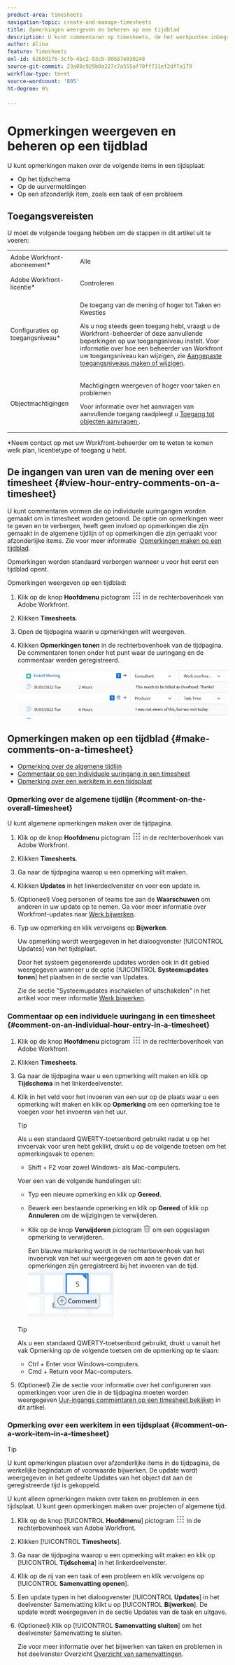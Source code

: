 ```yaml
---
product-area: timesheets
navigation-topic: create-and-manage-timesheets
title: Opmerkingen weergeven en beheren op een tijdblad
description: U kunt commentaren op timesheets, de het werkpunten inbegrepen in timesheets, evenals op elk uuringang maken dat u registreert.
author: Alina
feature: Timesheets
exl-id: 6260d176-3cfb-4bc2-93cb-00687e030248
source-git-commit: 23a08c929b0a227c7a555af70ff731ef2df7a179
workflow-type: tm+mt
source-wordcount: '805'
ht-degree: 0%

---
```


# Opmerkingen weergeven en beheren op een tijdblad

U kunt opmerkingen maken over de volgende items in een tijdsplaat:

* Op het tijdschema
* Op de uurvermeldingen
* Op een afzonderlijk item, zoals een taak of een probleem

## Toegangsvereisten

U moet de volgende toegang hebben om de stappen in dit artikel uit te voeren:

<table style="table-layout:auto"> 
 <col> 
 <col> 
 <tbody> 
  <tr> 
   <td role="rowheader">Adobe Workfront-abonnement*</td> 
   <td> <p>Alle</p> </td> 
  </tr> 
  <tr> 
   <td role="rowheader">Adobe Workfront-licentie*</td> 
   <td> <p>Controleren </p> </td> 
  </tr> 
  <tr> 
   <td role="rowheader">Configuraties op toegangsniveau*</td> 
   <td> <p>De toegang van de mening of hoger tot Taken en Kwesties</p> <p>Als u nog steeds geen toegang hebt, vraagt u de Workfront-beheerder of deze aanvullende beperkingen op uw toegangsniveau instelt. Voor informatie over hoe een beheerder van Workfront uw toegangsniveau kan wijzigen, zie <a href="../../administration-and-setup/add-users/configure-and-grant-access/create-modify-access-levels.md" class="MCXref xref">Aangepaste toegangsniveaus maken of wijzigen</a>.</p> </td> 
  </tr> 
  <tr> 
   <td role="rowheader">Objectmachtigingen</td> 
   <td> <p>Machtigingen weergeven of hoger voor taken en problemen</p> <p>Voor informatie over het aanvragen van aanvullende toegang raadpleegt u <a href="../../workfront-basics/grant-and-request-access-to-objects/request-access.md" class="MCXref xref">Toegang tot objecten aanvragen </a>.</p> </td> 
  </tr> 
 </tbody> 
</table>

&#42;Neem contact op met uw Workfront-beheerder om te weten te komen welk plan, licentietype of toegang u hebt.

## De ingangen van uren van de mening over een timesheet {#view-hour-entry-comments-on-a-timesheet}

U kunt commentaren vormen die op individuele uuringangen worden gemaakt om in timesheet worden getoond. De optie om opmerkingen weer te geven en te verbergen, heeft geen invloed op opmerkingen die zijn gemaakt in de algemene tijdlijn of op opmerkingen die zijn gemaakt voor afzonderlijke items. Zie voor meer informatie  [Opmerkingen maken op een tijdblad](#make-comments-on-a-timesheet).

Opmerkingen worden standaard verborgen wanneer u voor het eerst een tijdblad opent.

Opmerkingen weergeven op een tijdblad:

1. Klik op de knop **Hoofdmenu** pictogram ![](assets/main-menu-icon.png) in de rechterbovenhoek van Adobe Workfront.

1. Klikken **Timesheets**.
1. Open de tijdpagina waarin u opmerkingen wilt weergeven.
1. Klikken **Opmerkingen tonen** in de rechterbovenhoek van de tijdpagina.
De commentaren tonen onder het punt waar de uuringang en de commentaar werden geregistreerd.

   ![](assets/comments-expanded-under-tasks-redesigned-timesheet.png)


## Opmerkingen maken op een tijdblad {#make-comments-on-a-timesheet}

* [Opmerking over de algemene tijdlijn](#comment-on-the-overall-timesheet)
* [Commentaar op een individuele uuringang in een timesheet](#comment-on-an-individual-hour-entry-in-a-timesheet)
* [Opmerking over een werkitem in een tijdsplaat](#comment-on-a-work-item-in-a-timesheet)

### Opmerking over de algemene tijdlijn {#comment-on-the-overall-timesheet}

U kunt algemene opmerkingen maken over de tijdpagina.

1. Klik op de knop **Hoofdmenu** pictogram ![](assets/main-menu-icon.png) in de rechterbovenhoek van Adobe Workfront.

1. Klikken **Timesheets**.
1. Ga naar de tijdpagina waarop u een opmerking wilt maken.
1. Klikken **Updates** in het linkerdeelvenster en voer een update in.
1. (Optioneel) Voeg personen of teams toe aan de **Waarschuwen** om anderen in uw update op te nemen. Ga voor meer informatie over Workfront-updates naar [Werk bijwerken](../../workfront-basics/updating-work-items-and-viewing-updates/update-work.md).
1. Typ uw opmerking en klik vervolgens op **Bijwerken**.

   Uw opmerking wordt weergegeven in het dialoogvenster [!UICONTROL Updates] van het tijdsplaat.

   Door het systeem gegenereerde updates worden ook in dit gebied weergegeven wanneer u de optie [!UICONTROL **Systeemupdates tonen**] het plaatsen in de sectie van Updates.

   Zie de sectie &quot;Systeemupdates inschakelen of uitschakelen&quot; in het artikel voor meer informatie [Werk bijwerken](/help/quicksilver/workfront-basics/updating-work-items-and-viewing-updates/update-work.md).

### Commentaar op een individuele uuringang in een timesheet {#comment-on-an-individual-hour-entry-in-a-timesheet}

1. Klik op de knop **Hoofdmenu** pictogram ![](assets/main-menu-icon.png) in de rechterbovenhoek van Adobe Workfront.

1. Klikken **Timesheets**.
1. Ga naar de tijdpagina waar u een opmerking wilt maken en klik op **Tijdschema** in het linkerdeelvenster.
1. Klik in het veld voor het invoeren van een uur op de plaats waar u een opmerking wilt maken en klik op **Opmerking** om een opmerking toe te voegen voor het invoeren van het uur.

   >[!TIP]
   >
   >   Als u een standaard QWERTY-toetsenbord gebruikt nadat u op het invoervak voor uren hebt geklikt, drukt u op de volgende toetsen om het opmerkingsvak te openen:
   >   * Shift + F2 voor zowel Windows- als Mac-computers.


   Voer een van de volgende handelingen uit:

   * Typ een nieuwe opmerking en klik op **Gereed**.
   * Bewerk een bestaande opmerking en klik op **Gereed** of klik op **Annuleren** om de wijzigingen te verwijderen.
   * Klik op de knop **Verwijderen** pictogram ![](assets/delete.png) om een opgeslagen opmerking te verwijderen.

      Een blauwe markering wordt in de rechterbovenhoek van het invoervak van het uur weergegeven om aan te geven dat er opmerkingen zijn geregistreerd bij het invoeren van de tijd.
   ![](assets/commment-button-on-hour-log-redesigned-timesheet.png)

   >[!TIP]
   >
   >   Als u een standaard QWERTY-toetsenbord gebruikt, drukt u vanuit het vak Opmerking op de volgende toetsen om de opmerking op te slaan:
   >   * Ctrl + Enter voor Windows-computers.
   >   * Cmd + Return voor Mac-computers.



1. (Optioneel) Zie de sectie voor informatie over het configureren van opmerkingen voor uren die in de tijdpagina moeten worden weergegeven [Uur-ingangs commentaren op een timesheet bekijken](#view-hour-entry-comments-on-a-timesheet) in dit artikel.

### Opmerking over een werkitem in een tijdsplaat {#comment-on-a-work-item-in-a-timesheet}

>[!TIP]
>
>U kunt opmerkingen plaatsen over afzonderlijke items in de tijdpagina, de werkelijke begindatum of voorwaarde bijwerken. De update wordt weergegeven in het gedeelte Updates van het object dat aan de geregistreerde tijd is gekoppeld.


U kunt alleen opmerkingen maken over taken en problemen in een tijdsplaat. U kunt geen opmerkingen maken over projecten of algemene tijd.

1. Klik op de knop [!UICONTROL **Hoofdmenu**] pictogram ![](assets/main-menu-icon.png) in de rechterbovenhoek van Adobe Workfront.
1. Klikken [!UICONTROL **Timesheets**].
1. Ga naar de tijdpagina waarop u een opmerking wilt maken en klik op [!UICONTROL **Tijdschema**] in het linkerdeelvenster.
1. Klik op de rij van een taak of een probleem en klik vervolgens op [!UICONTROL **Samenvatting openen**].
1. Een update typen in het dialoogvenster [!UICONTROL **Updates**] in het deelvenster Samenvatting klikt u op [!UICONTROL **Bijwerken**].
De update wordt weergegeven in de sectie Updates van de taak en uitgave.
1. (Optioneel) Klik op [!UICONTROL **Samenvatting sluiten**] om het deelvenster Samenvatting te sluiten.

   Zie voor meer informatie over het bijwerken van taken en problemen in het deelvenster Overzicht [Overzicht van samenvattingen](../../workfront-basics/the-new-workfront-experience/summary-overview.md).
